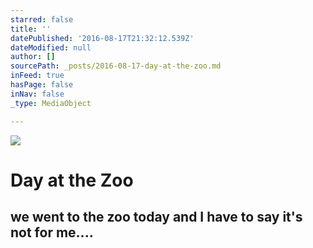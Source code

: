 ```yaml
---
starred: false
title: ''
datePublished: '2016-08-17T21:32:12.539Z'
dateModified: null
author: []
sourcePath: _posts/2016-08-17-day-at-the-zoo.md
inFeed: true
hasPage: false
inNav: false
_type: MediaObject

---
```

![](https://the-grid-user-content.s3-us-west-2.amazonaws.com/93680d43-fe96-4f6b-8440-2fedcf4f2c5e.jpg)

# Day at the Zoo

## we went to the zoo today and I have to say it's not for me....